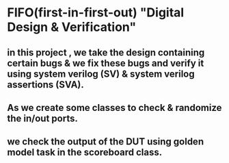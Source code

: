 # FIFO(first-in-first-out) "Digital Design & Verification"
## in this project , we take the design containing certain bugs & we fix these bugs and verify it using system verilog (SV) & system verilog assertions (SVA). 
## As we create some classes to check & randomize the in/out ports.
## we check the output of the DUT using golden model task in the scoreboard class.